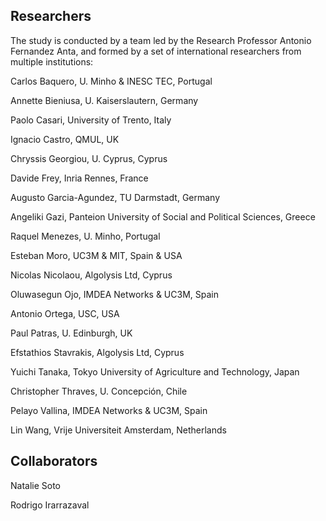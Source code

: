 ## Researchers

The study is conducted by a team led by the Research Professor Antonio Fernandez Anta, and formed by a set of international researchers from multiple institutions:

Carlos Baquero, U. Minho & INESC TEC, Portugal

Annette Bieniusa, U. Kaiserslautern, Germany

Paolo Casari, University of Trento, Italy

Ignacio Castro, QMUL, UK

Chryssis Georgiou, U. Cyprus, Cyprus

Davide Frey, Inria Rennes, France

Augusto Garcia-Agundez, TU Darmstadt, Germany

Angeliki Gazi, Panteion University of Social and Political Sciences, Greece

Raquel Menezes, U. Minho, Portugal

Esteban Moro, UC3M & MIT, Spain & USA

Nicolas Nicolaou, Algolysis Ltd, Cyprus

Oluwasegun Ojo, IMDEA Networks & UC3M, Spain

Antonio Ortega, USC, USA

Paul Patras, U. Edinburgh, UK

Efstathios Stavrakis, Algolysis Ltd, Cyprus

Yuichi Tanaka, Tokyo University of Agriculture and Technology, Japan

Christopher Thraves, U. Concepción, Chile

Pelayo Vallina, IMDEA Networks & UC3M, Spain

Lin Wang, Vrije Universiteit Amsterdam, Netherlands

## Collaborators

Natalie Soto

Rodrigo Irarrazaval
